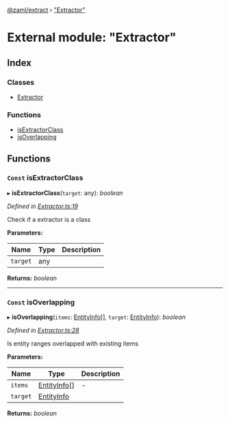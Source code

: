 [@zaml/extract](../README.md) › ["Extractor"](_extractor_.md)

# External module: "Extractor"

## Index

### Classes

* [Extractor](../classes/_extractor_.extractor.md)

### Functions

* [isExtractorClass](_extractor_.md#const-isextractorclass)
* [isOverlapping](_extractor_.md#const-isoverlapping)

## Functions

### `Const` isExtractorClass

▸ **isExtractorClass**(`target`: any): *boolean*

*Defined in [Extractor.ts:19](https://github.com/nexushubs/zaml-lang/blob/52476e1/packages/zaml-extract/src/Extractor.ts#L19)*

Check if a extractor is a class

**Parameters:**

Name | Type | Description |
------ | ------ | ------ |
`target` | any |   |

**Returns:** *boolean*

___

### `Const` isOverlapping

▸ **isOverlapping**(`items`: [EntityInfo](../interfaces/_types_.entityinfo.md)[], `target`: [EntityInfo](../interfaces/_types_.entityinfo.md)): *boolean*

*Defined in [Extractor.ts:28](https://github.com/nexushubs/zaml-lang/blob/52476e1/packages/zaml-extract/src/Extractor.ts#L28)*

Is entity ranges overlapped with existing items

**Parameters:**

Name | Type | Description |
------ | ------ | ------ |
`items` | [EntityInfo](../interfaces/_types_.entityinfo.md)[] | - |
`target` | [EntityInfo](../interfaces/_types_.entityinfo.md) |   |

**Returns:** *boolean*
